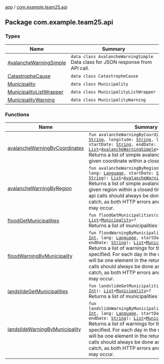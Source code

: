 [app](../index.md) / [com.example.team25.api](./index.md)

## Package com.example.team25.api

### Types

| Name | Summary |
|---|---|
| [AvalancheWarningSimple](-avalanche-warning-simple/index.md) | `data class AvalancheWarningSimple`<br>Data class for JSON response from API call. |
| [CatastropheCause](-catastrophe-cause/index.md) | `data class CatastropheCause` |
| [Municipality](-municipality/index.md) | `data class Municipality` |
| [MunicipalityListWrapper](-municipality-list-wrapper/index.md) | `data class MunicipalityListWrapper` |
| [MunicipalityWarning](-municipality-warning/index.md) | `data class MunicipalityWarning` |

### Functions

| Name | Summary |
|---|---|
| [avalancheWarningByCoordinates](avalanche-warning-by-coordinates.md) | `fun avalancheWarningByCoordinates(latitude: `[`String`](https://kotlinlang.org/api/latest/jvm/stdlib/kotlin/-string/index.html)`, longitude: `[`String`](https://kotlinlang.org/api/latest/jvm/stdlib/kotlin/-string/index.html)`, lang: `[`Language`](../com.example.team25.utils/-language/index.md)`, startDate: `[`String`](https://kotlinlang.org/api/latest/jvm/stdlib/kotlin/-string/index.html)`, endDate: `[`String`](https://kotlinlang.org/api/latest/jvm/stdlib/kotlin/-string/index.html)`): `[`List`](https://kotlinlang.org/api/latest/jvm/stdlib/kotlin.collections/-list/index.html)`<`[`AvalancheWarningSimple`](-avalanche-warning-simple/index.md)`>`<br>Returns a list of simple avalanche warnings for a given coordinate within a closed time interval. |
| [avalancheWarningByRegion](avalanche-warning-by-region.md) | `fun avalancheWarningByRegion(regionID: `[`Int`](https://kotlinlang.org/api/latest/jvm/stdlib/kotlin/-int/index.html)`, lang: `[`Language`](../com.example.team25.utils/-language/index.md)`, startDate: `[`String`](https://kotlinlang.org/api/latest/jvm/stdlib/kotlin/-string/index.html)`, endDate: `[`String`](https://kotlinlang.org/api/latest/jvm/stdlib/kotlin/-string/index.html)`): `[`List`](https://kotlinlang.org/api/latest/jvm/stdlib/kotlin.collections/-list/index.html)`<`[`AvalancheWarningSimple`](-avalanche-warning-simple/index.md)`>`<br>Returns a list of simple avalanche warnings for a given region within a closed time interval. **Note:** api calls should always be done async with a try catch, as both HTTP errors and parsing errors may occur. |
| [floodGetMunicipalities](flood-get-municipalities.md) | `fun floodGetMunicipalities(countyNr: `[`Int`](https://kotlinlang.org/api/latest/jvm/stdlib/kotlin/-int/index.html)`): `[`List`](https://kotlinlang.org/api/latest/jvm/stdlib/kotlin.collections/-list/index.html)`<`[`Municipality`](-municipality/index.md)`>?`<br>Returns a list of municipalities for a given county. |
| [floodWarningByMunicipality](flood-warning-by-municipality.md) | `fun floodWarningByMunicipality(municipalityNr: `[`Int`](https://kotlinlang.org/api/latest/jvm/stdlib/kotlin/-int/index.html)`, lang: `[`Language`](../com.example.team25.utils/-language/index.md)`, startDate: `[`String`](https://kotlinlang.org/api/latest/jvm/stdlib/kotlin/-string/index.html)`, endDate: `[`String`](https://kotlinlang.org/api/latest/jvm/stdlib/kotlin/-string/index.html)`): `[`List`](https://kotlinlang.org/api/latest/jvm/stdlib/kotlin.collections/-list/index.html)`<`[`MunicipalityWarning`](-municipality-warning/index.md)`>`<br>Returns a list of warnings for the municipality specified. For each day in the date interval, there will be one element in the returned list. **Note:** api calls should always be done async with a try catch, as both HTTP errors and parsing errors may occur. |
| [landslideGetMunicipalities](landslide-get-municipalities.md) | `fun landslideGetMunicipalities(countyNr: `[`Int`](https://kotlinlang.org/api/latest/jvm/stdlib/kotlin/-int/index.html)`): `[`List`](https://kotlinlang.org/api/latest/jvm/stdlib/kotlin.collections/-list/index.html)`<`[`Municipality`](-municipality/index.md)`>?`<br>Returns a list of municipalities for a given county. |
| [landslideWarningByMunicipality](landslide-warning-by-municipality.md) | `fun landslideWarningByMunicipality(municipalityNr: `[`Int`](https://kotlinlang.org/api/latest/jvm/stdlib/kotlin/-int/index.html)`, lang: `[`Language`](../com.example.team25.utils/-language/index.md)`, startDate: `[`String`](https://kotlinlang.org/api/latest/jvm/stdlib/kotlin/-string/index.html)`, endDate: `[`String`](https://kotlinlang.org/api/latest/jvm/stdlib/kotlin/-string/index.html)`): `[`List`](https://kotlinlang.org/api/latest/jvm/stdlib/kotlin.collections/-list/index.html)`<`[`MunicipalityWarning`](-municipality-warning/index.md)`>`<br>Returns a list of warnings for the municipality specified. For each day in the date interval, there will be one element in the returned list. **Note:** api calls should always be done async with a try catch, as both HTTP errors and parsing errors may occur. |
